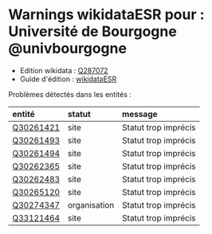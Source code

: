 Warnings wikidataESR pour : Université de Bourgogne @univbourgogne
================

- Edition wikidata : [Q287072](https://www.wikidata.org/wiki/Q287072)
- Guide d'édition : [wikidataESR](https://github.com/cpesr/wikidataESR/)



Problèmes détectés dans les entités :

|entité                                               |statut       |message              |
|:----------------------------------------------------|:------------|:--------------------|
|[Q30261421](https://www.wikidata.org/wiki/Q30261421) |site         |Statut trop imprécis |
|[Q30261493](https://www.wikidata.org/wiki/Q30261493) |site         |Statut trop imprécis |
|[Q30261494](https://www.wikidata.org/wiki/Q30261494) |site         |Statut trop imprécis |
|[Q30262365](https://www.wikidata.org/wiki/Q30262365) |site         |Statut trop imprécis |
|[Q30262483](https://www.wikidata.org/wiki/Q30262483) |site         |Statut trop imprécis |
|[Q30265120](https://www.wikidata.org/wiki/Q30265120) |site         |Statut trop imprécis |
|[Q30274347](https://www.wikidata.org/wiki/Q30274347) |organisation |Statut trop imprécis |
|[Q33121464](https://www.wikidata.org/wiki/Q33121464) |site         |Statut trop imprécis |
